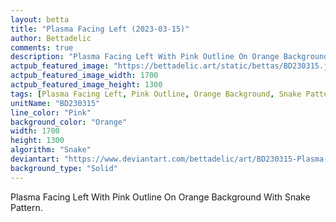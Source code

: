 ```yaml
---
layout: betta
title: "Plasma Facing Left (2023-03-15)"
author: Bettadelic
comments: true
description: "Plasma Facing Left With Pink Outline On Orange Background With Snake Pattern."
actpub_featured_image: "https://bettadelic.art/static/bettas/BD230315.jpg"
actpub_featured_image_width: 1700
actpub_featured_image_height: 1300
tags: [Plasma Facing Left, Pink Outline, Orange Background, Snake Pattern, March 2023, Solid Background Pattern]
unitName: "BD230315"
line_color: "Pink"
background_color: "Orange"
width: 1700
height: 1300
algorithm: "Snake"
deviantart: "https://www.deviantart.com/bettadelic/art/BD230315-Plasma-Facing-Left-2023-03-15-953776978"
background_type: "Solid"
---
```


Plasma Facing Left With Pink Outline On Orange Background With Snake Pattern.
